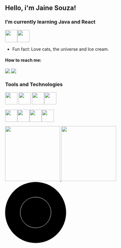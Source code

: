 ## Hello, i'm Jaine Souza! <!-- 👋 -->
### I’m currently learning Java and React
<img src="https://cdn.jsdelivr.net/gh/devicons/devicon/icons/java/java-original.svg" width="40" height="40"/><img src="https://cdn.jsdelivr.net/gh/devicons/devicon/icons/react/react-original.svg" width="40" height="40"/>


- Fun fact: Love cats, the universe and Ice cream.

#### How to reach me: 
<div>
<a href="https://instagram.com/jaine.souza.127" target="_blank"><img src="https://img.shields.io/badge/-Instagram-%23E4405F?style=for-the-badge&logo=instagram&logoColor=white" target="_blank"></a>
<a href="https://www.linkedin.com/in/jaine-souza-a5162b22a" target="_blank"><img src="https://img.shields.io/badge/-LinkedIn-%230077B5?style=for-the-badge&logo=linkedin&logoColor=white" target="_blank"></a>   
</div>

### Tools and Technologies

<img src="https://cdn.jsdelivr.net/gh/devicons/devicon/icons/git/git-original.svg" width="40" height="40"/> <img src="https://cdn.jsdelivr.net/gh/devicons/devicon/icons/python/python-original.svg" width="40" height="40"/> <img src="https://cdn.jsdelivr.net/gh/devicons/devicon/icons/nodejs/nodejs-original.svg" width="40" height="40"/><img src="https://cdn.jsdelivr.net/gh/devicons/devicon/icons/azure/azure-original.svg" width="40" height="40"/>




<img src="https://cdn.jsdelivr.net/gh/devicons/devicon/icons/linux/linux-original.svg" width="40" height="40"/><img src="https://cdn.jsdelivr.net/gh/devicons/devicon/icons/javascript/javascript-original.svg" width="40" height="40"/><img src="https://cdn.jsdelivr.net/gh/devicons/devicon/icons/typescript/typescript-original.svg" width="40" height="40"/><img src="https://cdn.jsdelivr.net/gh/devicons/devicon/icons/mongodb/mongodb-original.svg" width="40" height="40"/>




<div>
<a href="https://github.com/seu-usuário-aqui">
<img height="180em" src="https://github-readme-stats.vercel.app/api/top-langs/?username=ZP045&layout=compact&langs_count=7&theme=dracula"/>
<img height="180em" src="https://github-readme-stats.vercel.app/api?username=ZP045&show_icons=true&theme=dracula&include_all_commits=true&count_private=true"/>
</div>
  
<div class="motion">
   <div class="circle"></div>
   <style>
      .motion{
              background: #000;
              width:200px;
              height:200px;
              border-radius:50%;
              position:relative;
              display:flex;
              justify-content:center;
              align-items:center;
}
.circle {
  width:100px;
  height:100px;
  border:1px solid #fff;
  position:absolut;
  border-radius: 50%;
  animation: circleAnimation 2s linear infinite;
}
     .circle::before {
              content: '';
              position: absolute;
              top: -10px;
              left: -50%;
              transform: translatex(-50%);
              width: 20px;
              heigth: 20px;
              border-radius: 50%;
              background: #04fc43;
              box-shadow: 0 0 20px #04fc43, 0 0 60px #04fc43;
}
@keyframes circleAnimation {
  0% {
    transform: rotate(0deg);
  }
  100% {
    transform: rotate(360deg);
  }
}
</styles>
</div>

<!--
**ZP045/ZP045** is a ✨ _special_ ✨ repository because its `README.md` (this file) appears on your GitHub profile.

Here are some ideas to get you started:

- 🔭 I’m currently working on ...
- 🌱 I’m currently learning ...
- 👯 I’m looking to collaborate on ...
- 🤔 I’m looking for help with ...
- 💬 Ask me about ...
- 📫 How to reach me: ...
- 😄 Pronouns: ...
- ⚡ Fun fact: ...
-->
